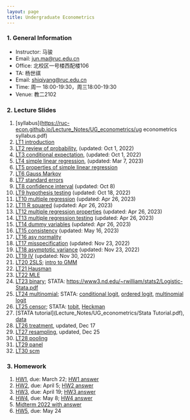 ```yaml
---
layout: page
title: Undergraduate Econometrics
---
```


### 1. General Information
* Instructor: 马骏
* Email: jun.ma@ruc.edu.cn
* Office: 北校区一号楼西配楼106
* TA: 杨世祺
* Email: shiqiyang@ruc.edu.cn
* Time: 周一 18:00-19:30，周三18:00-19:30
* Venue: 教二2102

### 2. Lecture Slides
1. [syllabus](https://ruc-econ.github.io/Lecture_Notes/UG_econometrics/ug econometrics syllabus.pdf)
2. [LT1 introduction](https://ruc-econ.github.io/Lecture_Notes/UG_econometrics/LT_1_intro.pdf)
3. [LT2 review of probability](Lecture_Notes/UG_econometrics/LT_02_review_Oct01.pdf), (updated: Oct 1, 2022)
4. [LT3 conditional expectation](Lecture_Notes/UG_econometrics/LT_3_con_exp_Oct01.pdf), (updated: Oct 1, 2022)
5. [LT4 simple linear regression](Lecture_Notes/UG_econometrics/LT_04_simple_Mar07.pdf), (updated: Mar 7, 2023)
6. [LT5 properties of simple linear regression](Lecture_Notes/UG_econometrics/LT_05_simple_properties_Oct04.pdf)
7. [LT6 Gauss Markov](Lecture_Notes/UG_econometrics/LT_06_gauss_markov_Oct05.pdf)
8. [LT7 standard errors](Lecture_Notes/UG_econometrics/LT_07_errors_variance.pdf)
9. [LT8 confidence interval](Lecture_Notes/UG_econometrics/LT_08_cis_oct8.pdf) (updated: Oct 8)
10. [LT9 hypothesis testing](Lecture_Notes/UG_econometrics/LT9_testing_Oct18.pdf) (updated: Oct 18, 2022)
11. [LT10 multiple regression](Lecture_Notes/UG_econometrics/LT_10_mreg_Apr26.pdf) (updated: Apr 26, 2023)
12. [LT11 R squared](Lecture_Notes/UG_econometrics/LT_11_R2_Apr26.pdf) (updated: Apr 26, 2023)
13. [LT12 multiple regression properties](Lecture_Notes/UG_econometrics/LT_12_mreg_properties_Apr26.pdf) (updated: Apr 26, 2023)
14. [LT13 multiple regression testing](Lecture_Notes/UG_econometrics/LT_13_mreg_testing_Apr26.pdf) (updated: Apr 26, 2023)
15. [LT14 dummy variables](Lecture_Notes/UG_econometrics/LT14_dummy_Apr26.pdf) (updated: Apr 26, 2023)
16. [LT15 consistency](Lecture_Notes/UG_econometrics/LT15_consistency_May16.pdf) (updated: May 16, 2023)
17. [LT16 asy normality](Lecture_Notes/UG_econometrics/LT16_asy_norm.pdf)
18. [LT17 misspecification](Lecture_Notes/UG_econometrics/LT_17_misspec_Nov23.pdf) (updated: Nov 23, 2022)
19. [LT18 asymptotic variance](Lecture_Notes/UG_econometrics/LT_18_asy_var_Nov23.pdf) (updated: Nov 23, 2022)
20. [LT19 IV](Lecture_Notes/UG_econometrics/LT19_IV_Nov30.pdf) (updated: Nov 30, 2022)
21. [LT20 2SLS](Lecture_Notes/UG_econometrics/LT20_2SLS.pdf); [intro to GMM](Homeworks/UG_econometrics/GMM.pdf)
22. [LT21 Hausman](Lecture_Notes/UG_econometrics/LT21_Hausman.pdf)
23. [LT22 MLE](Lecture_Notes/UG_econometrics/LT22_MLE.pdf)
24. [LT23 binary](Lecture_Notes/UG_econometrics/LT23_binary.pdf); STATA: https://www3.nd.edu/~rwilliam/stats2/Logistic-Stata.pdf
25. [LT24 multinomial](Lecture_Notes/UG_econometrics/LT24_multinomial.pdf); STATA: [conditional logit](References/UG_econometrics/rasclogit.pdf), [ordered logit](References/UG_econometrics/rologit.pdf), [multinomial logit](References/UG_econometrics/rmlogit.pdf)
26. [LT25 censor](Lecture_Notes/UG_econometrics/LT25_lim.pdf); STATA: [tobit](Lecture_Notes/UG_econometrics/rtobit.pdf), [Heckman](Lecture_Notes/UG_econometrics/rheckman.pdf)
27. [STATA tutorial](Lecture_Notes/UG_econometrics/Stata Tutorial.pdf), [data](Lecture_Notes/UG_econometrics/data.zip)
28. [LT26 treatment](Lecture_Notes/UG_econometrics/LT26_treatment.pdf), updated, Dec 17
29. [LT27 resampling](Lecture_Notes/UG_econometrics/LT27_resampling_dec25.pdf), updated, Dec 25
30. [LT28 pooling](Lecture_Notes/UG_econometrics/LT28_pooling.pdf)
31. [LT29 panel](Lecture_Notes/UG_econometrics/LT29_panel.pdf)
32. [LT30 scm](Lecture_Notes/UG_econometrics/LT30_SC.pdf)

### 3. Homework
1. [HW1](Homeworks/UG_econometrics/HW1.pdf), due: March 22; [HW1 answer](Homeworks/UG_econometrics/HW1_with_answer.pdf)
2. [HW2](Homeworks/UG_econometrics/HW2.pdf), due: April 5; [HW2 answer](Homeworks/UG_econometrics/HW2_with_answer.pdf)
3. [HW3](Homeworks/UG_econometrics/HW3.pdf), due: April 19; [HW3 answer](Homeworks/UG_econometrics/HW3_answer.pdf)
4. [HW4](Homeworks/UG_econometrics/HW4.pdf), due: May 8; [HW4 answer](Homeworks/UG_econometrics/HW4_answer.pdf)
5. [Midterm 2022 with answer](Homeworks/UG_econometrics/midterm_2022_answer.pdf)
6. [HW5](Homeworks/UG_econometrics/HW5.pdf), due: May 24
